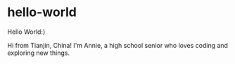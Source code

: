 # hello-world
Hello World:)

Hi from Tianjin, China! I'm Annie, a high school senior who loves coding and exploring new things.
